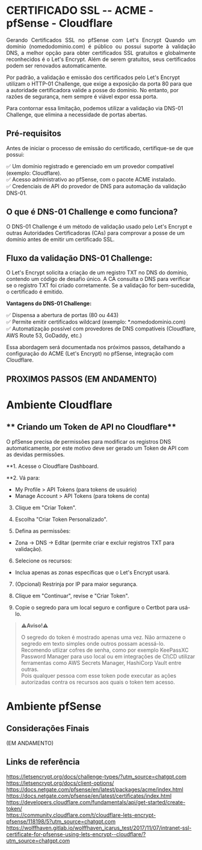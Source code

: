 # CERTIFICADO SSL -- ACME - pfSense - Cloudflare

<p align="justify">
Gerando Certificados SSL no pfSense com Let's Encrypt
Quando um domínio (nomedodominio.com) é público ou possui suporte à validação DNS, a melhor opção para obter certificados SSL gratuitos e globalmente reconhecidos é o Let's Encrypt. Além de serem gratuitos, seus certificados podem ser renovados automaticamente.

Por padrão, a validação e emissão dos certificados pelo Let's Encrypt utilizam o HTTP-01 Challenge, que exige a exposição da porta 80 para que a autoridade certificadora valide a posse do domínio. No entanto, por razões de segurança, nem sempre é viável expor essa porta.

Para contornar essa limitação, podemos utilizar a validação via DNS-01 Challenge, que elimina a necessidade de portas abertas.

## Pré-requisitos

Antes de iniciar o processo de emissão do certificado, certifique-se de que possui:

✅ Um domínio registrado e gerenciado em um provedor compatível (exemplo: Cloudflare).\
✅ Acesso administrativo ao pfSense, com o pacote ACME instalado.\
✅ Credenciais de API do provedor de DNS para automação da validação DNS-01.


## O que é DNS-01 Challenge e como funciona?

O DNS-01 Challenge é um método de validação usado pelo Let's Encrypt e outras Autoridades Certificadoras (CAs) para comprovar a posse de um domínio antes de emitir um certificado SSL.

## Fluxo da validação DNS-01 Challenge:

O Let's Encrypt solicita a criação de um registro TXT no DNS do domínio, contendo um código de desafio único.
A CA consulta o DNS para verificar se o registro TXT foi criado corretamente.
Se a validação for bem-sucedida, o certificado é emitido.

**Vantagens do DNS-01 Challenge:**

✅ Dispensa a abertura de portas (80 ou 443)\
✅ Permite emitir certificados wildcard (exemplo: *.nomedodominio.com)\
✅ Automatização possível com provedores de DNS compatíveis (Cloudflare, AWS Route 53, GoDaddy, etc.)

Essa abordagem será documentada nos próximos passos, detalhando a configuração do ACME (Let's Encrypt) no pfSense, integração com Cloudflare.

## PROXIMOS PASSOS (EM ANDAMENTO)

# Ambiente Cloudflare

## ** Criando um Token de API no Cloudflare**

O pfSense precisa de permissões para modificar os registros DNS automaticamente, por este motivo deve ser gerado um Token de API com as devidas permissões.

**1. Acesse o Cloudflare Dashboard.

**2. Vá para: 
  - My Profile > API Tokens (para tokens de usuário) 
  - Manage Account > API Tokens (para tokens de conta)
    
3. Clique em "Criar Token".

4. Escolha "Criar Token Personalizado".
   
6. Defina as permissões: 
  - Zona → DNS → Editar (permite criar e excluir registros TXT para validação).
    
6. Selecione os recursos: 
  - Inclua apenas as zonas específicas que o Let's Encrypt usará.
    
7. (Opcional) Restrinja por IP para maior segurança.
   
8. Clique em "Continuar", revise e "Criar Token".
    
9. Copie o segredo para um local seguro e configure o Certbot para usá-lo. 

>
>⚠️**Aviso!**⚠️
>
>  O segredo do token é mostrado apenas uma vez. Não armazene o segredo em texto simples onde outros possam acessá-lo. \
>Recomendo utlizar cofres de senha, como por exemplo KeePassXC Password Manager para uso local ou em integrações de CI\CD utilizar ferramentas como AWS Secrets Manager, HashiCorp Vault entre outras. \
>Pois qualquer pessoa com esse token pode executar as ações autorizadas contra os recursos aos quais o token tem acesso.
>

# Ambiente pfSense

##

## Considerações Finais
(EM ANDAMENTO)
## Links de referência

https://letsencrypt.org/docs/challenge-types/?utm_source=chatgpt.com \
https://letsencrypt.org/docs/client-options/ \
https://docs.netgate.com/pfsense/en/latest/packages/acme/index.html \
https://docs.netgate.com/pfsense/en/latest/certificates/index.html \
https://developers.cloudflare.com/fundamentals/api/get-started/create-token/ \
https://community.cloudflare.com/t/cloudflare-lets-encrypt-pfsense/118198/5?utm_source=chatgpt.com \
https://wolffhaven.gitlab.io/wolffhaven_icarus_test/2017/11/07/intranet-ssl-certificate-for-pfsense-using-lets-encrypt--cloudflare/?utm_source=chatgpt.com
